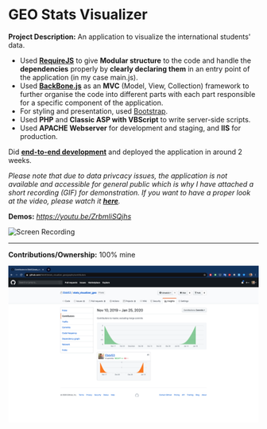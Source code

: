 # GEO Stats Visualizer

**Project Description:** An application to visualize the international students' data.
* Used **[RequireJS](https://requirejs.org/)** to give **Modular structure** to the code and handle the **dependencies** properly by **clearly declaring them** in an entry point of the application (in my case main.js).
* Used **[BackBone.js](https://backbonejs.org/#)** as an **MVC** (Model, View, Collection) framework to further organise the code into different parts with each part responsible for a specific component of the application.
* For styling and presentation, used [Bootstrap](https://getbootstrap.com/).
* Used **PHP** and **Classic ASP with VBScript** to write server-side scripts.
* Used **APACHE Webserver** for development and staging, and **IIS** for production.

Did **[end-to-end development](http://www.rapidsofttechnologies.com/end-to-end-website-development.php)** and deployed the application in around 2 weeks.

*Please note that due to data privcacy issues, the application is not available and accessible for general public which is why I have attached a short recording (GIF) for demonstration. If you want to have a proper look at the video, please watch it **[here](https://youtu.be/ZrbmliSQjhs)**.*

**Demos:** *https://youtu.be/ZrbmliSQjhs*

![Screen Recording](https://github.com/Ebbi53/past_projects_demos/blob/master/%209.%20Stats%20Visualizer/Screen%20Recording%202020-03-11%20at%205.51.48%20AM-Updated.gif)

---

**Contributions/Ownership:** 100% mine

![Screen Capture](https://github.com/Ebbi53/past_projects_demos/blob/master/10.%20Stats%20Visualizer/Screenshot%202020-01-25%20at%201.49.25%20AM.png)
